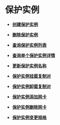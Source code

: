# 保护实例<a name="ZH-CN_TOPIC_0109214156"></a>

-   **[创建保护实例](创建保护实例.md)**  

-   **[删除保护实例](删除保护实例.md)**  

-   **[查询保护实例列表](查询保护实例列表.md)**  

-   **[查询单个保护实例详情](查询单个保护实例详情.md)**  

-   **[更新保护实例名称](更新保护实例名称.md)**  

-   **[保护实例挂载复制对](保护实例挂载复制对.md)**  

-   **[保护实例卸载复制对](保护实例卸载复制对.md)**  

-   **[保护实例添加网卡](保护实例添加网卡.md)**  

-   **[保护实例删除网卡](保护实例删除网卡.md)**  

-   **[保护实例变更规格](保护实例变更规格.md)**  


